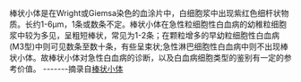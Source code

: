 棒状小体是在Wright或Giemsa染色的血涂片中，白细胞浆中出现紫红色细杆状物质。长约1-6μm，1条或数条不定。棒状小体在急性粒细胞性白血病的幼稚粒细胞浆中较为多见，呈粗短棒状，常见为1-2条；在颗粒增多的早幼粒细胞性白血病(M3型)中则可见数条至数十条，有些呈束状;急性淋巴细胞性白血病中则不出现棒状小体。故棒状小体对急性白血病的诊断，以及白血病细胞类型的鉴别有一定的参考价值。
																			-------摘录自[棒状小体](https://baike.baidu.com/item/%E6%A3%92%E7%8A%B6%E5%B0%8F%E4%BD%93/2887748?fr=aladdin)